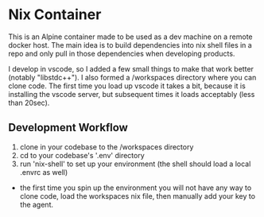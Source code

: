 # Nix Container

This is an Alpine container made to be used as a dev machine on a remote docker host.
The main idea is to build dependencies into nix shell files in a repo and only pull in those dependencies when developing products.

I develop in vscode, so I added a few small things to make that work better (notably "libstdc++").
I also formed a /workspaces directory where you can clone code.
The first time you load up vscode it takes a bit, because it is installing the vscode server, but subsequent times it loads acceptably (less than 20sec).


## Development Workflow

1. clone in your codebase to the /workspaces directory
2. cd to your codebase's '.env' directory
3. run 'nix-shell' to set up your environment (the shell should load a local .envrc as well)

- the first time you spin up the environment you will not have any way to clone code, load the workspaces nix file, then manually add your key to the agent.
